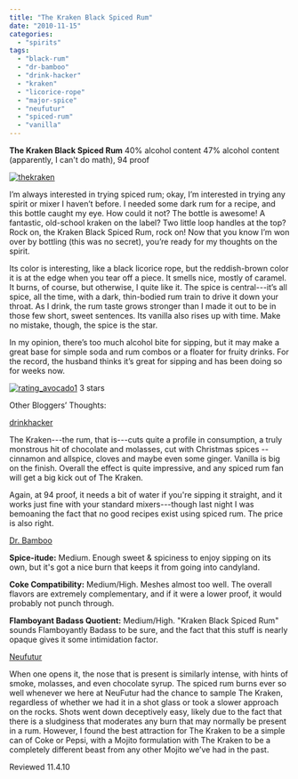 ```yaml
---
title: "The Kraken Black Spiced Rum"
date: "2010-11-15"
categories:
  - "spirits"
tags:
  - "black-rum"
  - "dr-bamboo"
  - "drink-hacker"
  - "kraken"
  - "licorice-rope"
  - "major-spice"
  - "neufutur"
  - "spiced-rum"
  - "vanilla"
---
```


**The Kraken Black Spiced Rum** 40% alcohol content 47% alcohol content (apparently, I can't do math), 94 proof

[![](http://s3.amazonaws.com/thegourmez-wpmedia/2010/11/thekraken.jpg "thekraken")](http://s3.amazonaws.com/thegourmez-wpmedia/2010/11/thekraken.jpg)

I’m always interested in trying spiced rum; okay, I’m interested in trying any spirit or mixer I haven’t before. I needed some dark rum for a recipe, and this bottle caught my eye. How could it not? The bottle is awesome! A fantastic, old-school kraken on the label? Two little loop handles at the top? Rock on, the Kraken Black Spiced Rum, rock on! Now that you know I’m won over by bottling (this was no secret), you’re ready for my thoughts on the spirit.

Its color is interesting, like a black licorice rope, but the reddish-brown color it is at the edge when you tear off a piece. It smells nice, mostly of caramel. It burns, of course, but otherwise, I quite like it. The spice is central---it’s all spice, all the time, with a dark, thin-bodied rum train to drive it down your throat. As I drink, the rum taste grows stronger than I made it out to be in those few short, sweet sentences. Its vanilla also rises up with time. Make no mistake, though, the spice is the star.

In my opinion, there’s too much alcohol bite for sipping, but it may make a great base for simple soda and rum combos or a floater for fruity drinks. For the record, the husband thinks it’s great for sipping and has been doing so for weeks now.




<div class="caption">

[![](http://s3.amazonaws.com/thegourmez-wpmedia/2009/02/rating_avocado1.gif "rating_avocado1")](http://s3.amazonaws.com/thegourmez-wpmedia/2009/02/rating_avocado1.gif) 3 stars</div>


Other Bloggers’ Thoughts:

[drinkhacker](http://www.drinkhacker.com/2009/11/03/review-the-kraken-black-spiced-rum/)

The Kraken---the rum, that is---cuts quite a profile in consumption, a truly monstrous hit of chocolate and molasses, cut with Christmas spices -- cinnamon and allspice, cloves and maybe even some ginger. Vanilla is big on the finish. Overall the effect is quite impressive, and any spiced rum fan will get a big kick out of The Kraken.

Again, at 94 proof, it needs a bit of water if you're sipping it straight, and it works just fine with your standard mixers---though last night I was bemoaning the fact that no good recipes exist using spiced rum. The price is also right.

[Dr. Bamboo](http://drbamboo.blogspot.com/2009/09/un-review-spiced-rum-summit-part-1.html)

**Spice-itude:** Medium. Enough sweet & spiciness to enjoy sipping on its own, but it's got a nice burn that keeps it from going into candyland.

**Coke Compatibility:** Medium/High. Meshes almost too well. The overall flavors are extremely complementary, and if it were a lower proof, it would probably not punch through.

**Flamboyant Badass Quotient:** Medium/High. "Kraken Black Spiced Rum" sounds Flamboyantly Badass to be sure, and the fact that this stuff is nearly opaque gives it some intimidation factor.

[Neufutur](http://neufutur.com/?p=13401)

When one opens it, the nose that is present is similarly intense, with hints of smoke, molasses, and even chocolate syrup. The spiced rum burns ever so well whenever we here at NeuFutur had the chance to sample The Kraken, regardless of whether we had it in a shot glass or took a slower approach on the rocks. Shots went down deceptively easy, likely due to the fact that there is a sludginess that moderates any burn that may normally be present in a rum. However, I found the best attraction for The Kraken to be a simple can of Coke or Pepsi, with a Mojito formulation with The Kraken to be a completely different beast from any other Mojito we’ve had in the past.

Reviewed 11.4.10
